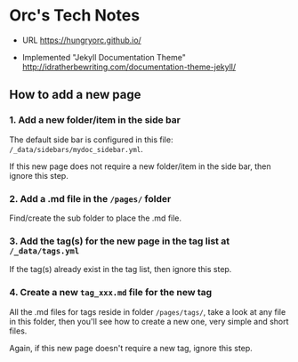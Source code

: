 # Orc's Tech Notes

* URL https://hungryorc.github.io/

* Implemented "Jekyll Documentation Theme" http://idratherbewriting.com/documentation-theme-jekyll/

## How to add a new page

### 1. Add a new folder/item in the side bar

The default side bar is configured in this file: `/_data/sidebars/mydoc_sidebar.yml`.

If this new page does not require a new folder/item in the side bar, then ignore this step.

### 2. Add a .md file in the `/pages/` folder

Find/create the sub folder to place the .md file.

### 3. Add the tag(s) for the new page in the tag list at `/_data/tags.yml`

If the tag(s) already exist in the tag list, then ignore this step. 

### 4. Create a new `tag_xxx.md` file for the new tag

All the .md files for tags reside in folder `/pages/tags/`, take a look at any file in this folder, then you'll see how to create a new one, very simple and short files.

Again, if this new page doesn't require a new tag, ignore this step.
